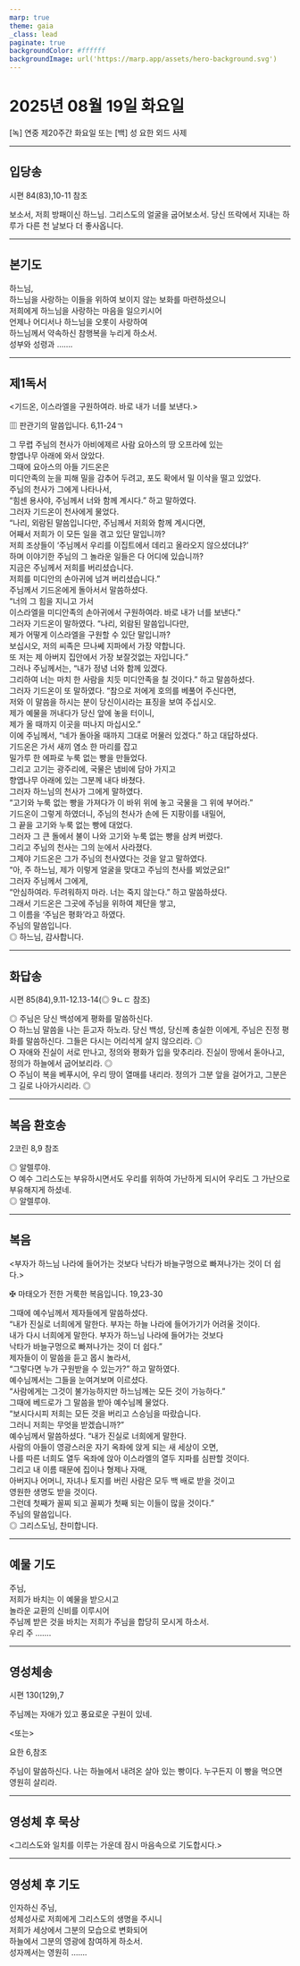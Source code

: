 ```yaml
---
marp: true
theme: gaia
_class: lead
paginate: true
backgroundColor: #ffffff
backgroundImage: url('https://marp.app/assets/hero-background.svg')
---
```


# 2025년 08월 19일 화요일

[녹] 연중 제20주간 화요일 또는 [백] 성 요한 외드 사제  




---

## 입당송

시편 84(83),10-11 참조

보소서, 저희 방패이신 하느님. 그리스도의 얼굴을 굽어보소서. 당신 뜨락에서 지내는 하루가 다른 천 날보다 더 좋사옵니다.  
  


---

## 본기도

하느님,  
하느님을 사랑하는 이들을 위하여 보이지 않는 보화를 마련하셨으니  
저희에게 하느님을 사랑하는 마음을 일으키시어  
언제나 어디서나 하느님을 오롯이 사랑하여  
하느님께서 약속하신 참행복을 누리게 하소서.  
성부와 성령과 …….  
  


---

## 제1독서

<기드온, 이스라엘을 구원하여라. 바로 내가 너를 보낸다.>

▥ 판관기의 말씀입니다. 6,11-24ㄱ

그 무렵 주님의 천사가 아비에제르 사람 요아스의 땅 오프라에 있는  
향엽나무 아래에 와서 앉았다.  
그때에 요아스의 아들 기드온은  
미디안족의 눈을 피해 밀을 감추어 두려고, 포도 확에서 밀 이삭을 떨고 있었다.  
주님의 천사가 그에게 나타나서,  
“힘센 용사야, 주님께서 너와 함께 계시다.” 하고 말하였다.  
그러자 기드온이 천사에게 물었다.  
“나리, 외람된 말씀입니다만, 주님께서 저희와 함께 계시다면,  
어째서 저희가 이 모든 일을 겪고 있단 말입니까?  
저희 조상들이 ‘주님께서 우리를 이집트에서 데리고 올라오지 않으셨더냐?’  
하며 이야기한 주님의 그 놀라운 일들은 다 어디에 있습니까?  
지금은 주님께서 저희를 버리셨습니다.  
저희를 미디안의 손아귀에 넘겨 버리셨습니다.”  
주님께서 기드온에게 돌아서서 말씀하셨다.  
“너의 그 힘을 지니고 가서  
이스라엘을 미디안족의 손아귀에서 구원하여라. 바로 내가 너를 보낸다.”  
그러자 기드온이 말하였다. “나리, 외람된 말씀입니다만,  
제가 어떻게 이스라엘을 구원할 수 있단 말입니까?  
보십시오, 저의 씨족은 므나쎄 지파에서 가장 약합니다.  
또 저는 제 아버지 집안에서 가장 보잘것없는 자입니다.”  
그러나 주님께서는, “내가 정녕 너와 함께 있겠다.  
그리하여 너는 마치 한 사람을 치듯 미디안족을 칠 것이다.” 하고 말씀하셨다.  
그러자 기드온이 또 말하였다. “참으로 저에게 호의를 베풀어 주신다면,  
저와 이 말씀을 하시는 분이 당신이시라는 표징을 보여 주십시오.  
제가 예물을 꺼내다가 당신 앞에 놓을 터이니,  
제가 올 때까지 이곳을 떠나지 마십시오.”  
이에 주님께서, “네가 돌아올 때까지 그대로 머물러 있겠다.” 하고 대답하셨다.  
기드온은 가서 새끼 염소 한 마리를 잡고  
밀가루 한 에파로 누룩 없는 빵을 만들었다.  
그리고 고기는 광주리에, 국물은 냄비에 담아 가지고  
향엽나무 아래에 있는 그분께 내다 바쳤다.  
그러자 하느님의 천사가 그에게 말하였다.  
“고기와 누룩 없는 빵을 가져다가 이 바위 위에 놓고 국물을 그 위에 부어라.”  
기드온이 그렇게 하였더니, 주님의 천사가 손에 든 지팡이를 내밀어,  
그 끝을 고기와 누룩 없는 빵에 대었다.  
그러자 그 큰 돌에서 불이 나와 고기와 누룩 없는 빵을 삼켜 버렸다.  
그리고 주님의 천사는 그의 눈에서 사라졌다.  
그제야 기드온은 그가 주님의 천사였다는 것을 알고 말하였다.  
“아, 주 하느님, 제가 이렇게 얼굴을 맞대고 주님의 천사를 뵈었군요!”  
그러자 주님께서 그에게,  
“안심하여라. 두려워하지 마라. 너는 죽지 않는다.” 하고 말씀하셨다.  
그래서 기드온은 그곳에 주님을 위하여 제단을 쌓고,  
그 이름을 ‘주님은 평화’라고 하였다.  
주님의 말씀입니다.  
◎ 하느님, 감사합니다.  
  


---

## 화답송

시편 85(84),9.11-12.13-14(◎ 9ㄴㄷ 참조)

◎ 주님은 당신 백성에게 평화를 말씀하신다.  
○ 하느님 말씀을 나는 듣고자 하노라. 당신 백성, 당신께 충실한 이에게, 주님은 진정 평화를 말씀하신다. 그들은 다시는 어리석게 살지 않으리라. ◎  
○ 자애와 진실이 서로 만나고, 정의와 평화가 입을 맞추리라. 진실이 땅에서 돋아나고, 정의가 하늘에서 굽어보리라. ◎  
○ 주님이 복을 베푸시어, 우리 땅이 열매를 내리라. 정의가 그분 앞을 걸어가고, 그분은 그 길로 나아가시리라. ◎  
  


---

## 복음 환호송

2코린 8,9 참조

◎ 알렐루야.  
○ 예수 그리스도는 부유하시면서도 우리를 위하여 가난하게 되시어 우리도 그 가난으로 부유해지게 하셨네.  
◎ 알렐루야.  
  


---

## 복음

<부자가 하느님 나라에 들어가는 것보다 낙타가 바늘구멍으로 빠져나가는 것이 더 쉽다.>

✠ 마태오가 전한 거룩한 복음입니다. 19,23-30

그때에 예수님께서 제자들에게 말씀하셨다.  
“내가 진실로 너희에게 말한다. 부자는 하늘 나라에 들어가기가 어려울 것이다.  
내가 다시 너희에게 말한다. 부자가 하느님 나라에 들어가는 것보다  
낙타가 바늘구멍으로 빠져나가는 것이 더 쉽다.”  
제자들이 이 말씀을 듣고 몹시 놀라서,  
“그렇다면 누가 구원받을 수 있는가?” 하고 말하였다.  
예수님께서는 그들을 눈여겨보며 이르셨다.  
“사람에게는 그것이 불가능하지만 하느님께는 모든 것이 가능하다.”  
그때에 베드로가 그 말씀을 받아 예수님께 물었다.  
“보시다시피 저희는 모든 것을 버리고 스승님을 따랐습니다.  
그러니 저희는 무엇을 받겠습니까?”  
예수님께서 말씀하셨다. “내가 진실로 너희에게 말한다.  
사람의 아들이 영광스러운 자기 옥좌에 앉게 되는 새 세상이 오면,  
나를 따른 너희도 열두 옥좌에 앉아 이스라엘의 열두 지파를 심판할 것이다.  
그리고 내 이름 때문에 집이나 형제나 자매,  
아버지나 어머니, 자녀나 토지를 버린 사람은 모두 백 배로 받을 것이고  
영원한 생명도 받을 것이다.  
그런데 첫째가 꼴찌 되고 꼴찌가 첫째 되는 이들이 많을 것이다.”  
주님의 말씀입니다.  
◎ 그리스도님, 찬미합니다.  
  


---

## 예물 기도

주님,  
저희가 바치는 이 예물을 받으시고  
놀라운 교환의 신비를 이루시어  
주님께 받은 것을 바치는 저희가 주님을 합당히 모시게 하소서.  
우리 주 …….  
  


---

## 영성체송

시편 130(129),7

주님께는 자애가 있고 풍요로운 구원이 있네.  
  
<또는>  
  
요한 6,참조  
  
주님이 말씀하신다. 나는 하늘에서 내려온 살아 있는 빵이다. 누구든지 이 빵을 먹으면 영원히 살리라.  


---

## 영성체 후 묵상

<그리스도와 일치를 이루는 가운데 잠시 마음속으로 기도합시다.>  


---

## 영성체 후 기도

인자하신 주님,  
성체성사로 저희에게 그리스도의 생명을 주시니  
저희가 세상에서 그분의 모습으로 변화되어  
하늘에서 그분의 영광에 참여하게 하소서.  
성자께서는 영원히 …….